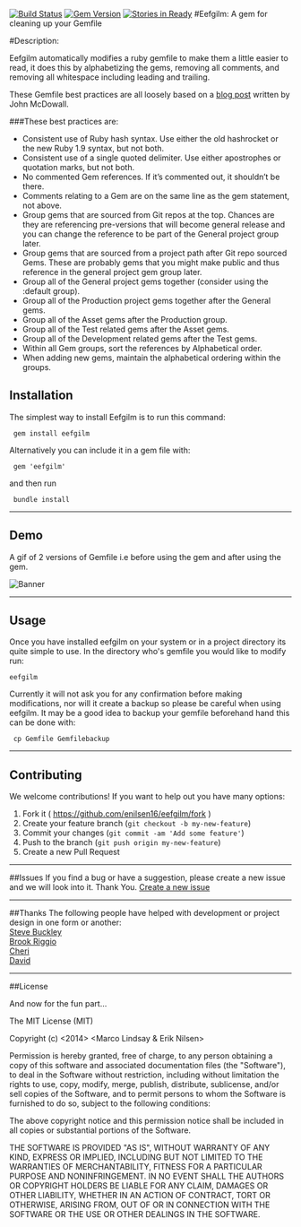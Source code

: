 [![Build Status](https://travis-ci.org/enilsen16/Eefgilm.svg?branch=master)](https://travis-ci.org/enilsen16/Eefgilm)
[![Gem Version](https://badge.fury.io/rb/eefgilm.svg)](http://badge.fury.io/rb/eefgilm)
[![Stories in Ready](https://badge.waffle.io/enilsen16/eefgilm.png?label=ready&title=Ready)](https://waffle.io/enilsen16/eefgilm)
#Eefgilm: A gem for cleaning up your Gemfile

#Description:

Eefgilm automatically modifies a ruby gemfile to make them a little easier to read, it does this by alphabetizing the gems, removing all comments, and removing all whitespace including leading and trailing.

These Gemfile best practices are all loosely based on a [blog post](http://mcdowall.info/posts/gemfile-best-practices-and-discourse/) written by John McDowall.

###These best practices are:
  
- Consistent use of Ruby hash syntax. Use either the old hashrocket or the new Ruby 1.9 syntax, but not both.
- Consistent use of a single quoted delimiter. Use either apostrophes or quotation marks, but not both.
- No commented Gem references. If it’s commented out, it shouldn’t be there.
- Comments relating to a Gem are on the same line as the gem statement, not above.
- Group gems that are sourced from Git repos at the top. Chances are they are referencing pre-versions that will become general release and you can change the reference to be part of the General project group later.
- Group gems that are sourced from a project path after Git repo sourced Gems. These are probably gems that you might make public and thus reference in the general project gem group later.
- Group all of the General project gems together (consider using the :default group).
- Group all of the Production project gems together after the General gems.
- Group all of the Asset gems after the Production group.
- Group all of the Test related gems after the Asset gems.
- Group all of the Development related gems after the Test gems.
- Within all Gem groups, sort the references by Alphabetical order.
- When adding new gems, maintain the alphabetical ordering within the groups.


## Installation
The simplest way to install Eefgilm is to run this command:

     gem install eefgilm

Alternatively you can include it in a gem file with:

     gem 'eefgilm'

and then run

     bundle install

---

## Demo

A gif of 2 versions of Gemfile i.e before using the gem and after using the gem.

![Banner](http://i1248.photobucket.com/albums/hh483/jainrishi15/before-after-1_zps1b477ded.gif)

---
## Usage

Once you have installed eefgilm on your system or in a project directory its quite simple to use. In the directory who's gemfile you would like to modify run:

    eefgilm

Currently it will not ask you for any confirmation before making modifications, nor will it create a backup so please be careful when using eefgilm. It may be a good idea to backup your gemfile beforehand hand this can be done with:

     cp Gemfile Gemfilebackup

---
## Contributing
We welcome contributions! If you want to help out you have many options:

1. Fork it ( https://github.com/enilsen16/eefgilm/fork )
2. Create your feature branch (`git checkout -b my-new-feature`)
3. Commit your changes (`git commit -am 'Add some feature'`)
4. Push to the branch (`git push origin my-new-feature`)
5. Create a new Pull Request

---
##Issues
If you find a bug or have a suggestion, please create a new issue and we will look into it. Thank You.
[Create a new issue](https://github.com/enilsen16/Eefgilm/issues/new)

---

##Thanks
The following people have helped with development or project design in one form or another:<br>
[Steve Buckley](https://github.com/buckleys78)<br>
[Brook Riggio](https://github.com/brookr)<br>
[Cheri](https://github.com/cherimarie)<br>
[David](https://github.com/dbalatero)<br>

---
##License

And now for the fun part...

The MIT License (MIT)

Copyright (c) <2014> <Marco Lindsay & Erik Nilsen>

Permission is hereby granted, free of charge, to any person obtaining a copy
of this software and associated documentation files (the "Software"), to deal
in the Software without restriction, including without limitation the rights
to use, copy, modify, merge, publish, distribute, sublicense, and/or sell
copies of the Software, and to permit persons to whom the Software is
furnished to do so, subject to the following conditions:

The above copyright notice and this permission notice shall be included in
all copies or substantial portions of the Software.

THE SOFTWARE IS PROVIDED "AS IS", WITHOUT WARRANTY OF ANY KIND, EXPRESS OR
IMPLIED, INCLUDING BUT NOT LIMITED TO THE WARRANTIES OF MERCHANTABILITY,
FITNESS FOR A PARTICULAR PURPOSE AND NONINFRINGEMENT. IN NO EVENT SHALL THE
AUTHORS OR COPYRIGHT HOLDERS BE LIABLE FOR ANY CLAIM, DAMAGES OR OTHER
LIABILITY, WHETHER IN AN ACTION OF CONTRACT, TORT OR OTHERWISE, ARISING FROM,
OUT OF OR IN CONNECTION WITH THE SOFTWARE OR THE USE OR OTHER DEALINGS IN
THE SOFTWARE.
